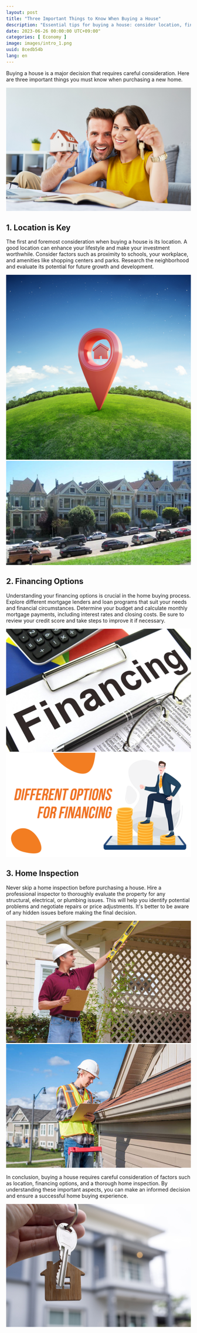 ```yaml
---
layout: post
title: "Three Important Things to Know When Buying a House"
description: "Essential tips for buying a house: consider location, financing options, and home inspection. Make informed decisions. #HomeBuyingTips #RealEstate #HouseLocation #FinancingOptions #HomeInspection"
date: 2023-06-26 00:00:00 UTC+09:00"
categories: [ Economy ]
image: images/intro_1.png
uuid: 8cedb54b
lang: en
---
```


Buying a house is a major decision that requires careful consideration. Here are three important things you must know when purchasing a new home.

![hide](images/intro_1.png)


## 1. Location is Key
The first and foremost consideration when buying a house is its location. A good location can enhance your lifestyle and make your investment worthwhile. Consider factors such as proximity to schools, your workplace, and amenities like shopping centers and parks. Research the neighborhood and evaluate its potential for future growth and development.

![](images/main1_6.jpg)
![](images/main1_7.jpg)


## 2. Financing Options
Understanding your financing options is crucial in the home buying process. Explore different mortgage lenders and loan programs that suit your needs and financial circumstances. Determine your budget and calculate monthly mortgage payments, including interest rates and closing costs. Be sure to review your credit score and take steps to improve it if necessary.

![](images/main2_1.jpg)
![](images/main2_2.png)


## 3. Home Inspection
Never skip a home inspection before purchasing a house. Hire a professional inspector to thoroughly evaluate the property for any structural, electrical, or plumbing issues. This will help you identify potential problems and negotiate repairs or price adjustments. It's better to be aware of any hidden issues before making the final decision.

![](images/main3_1.jpeg)
![](images/main3_3.jpg)




In conclusion, buying a house requires careful consideration of factors such as location, financing options, and a thorough home inspection. By understanding these important aspects, you can make an informed decision and ensure a successful home buying experience.

![](images/intro_2.jpg)
